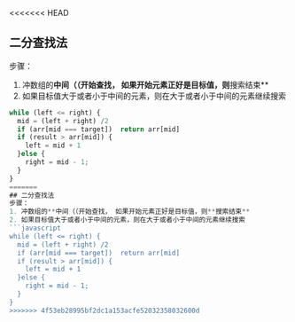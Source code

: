 <<<<<<< HEAD
## 二分查找法
步骤：
1. 冲数组的**中间（（开始查找， 如果开始元素正好是目标值，则**搜索结束**
2. 如果目标值大于或者小于中间的元素，则在大于或者小于中间的元素继续搜索
```javascript
while (left <= right) {
  mid = (left + right) /2
  if (arr[mid === target])  return arr[mid]
  if (result > arr[mid]) {
    left = mid + 1
  }else {
    right = mid - 1;
  }
}
=======
## 二分查找法
步骤：
1. 冲数组的**中间（（开始查找， 如果开始元素正好是目标值，则**搜索结束**
2. 如果目标值大于或者小于中间的元素，则在大于或者小于中间的元素继续搜索
```javascript
while (left <= right) {
  mid = (left + right) /2
  if (arr[mid === target])  return arr[mid]
  if (result > arr[mid]) {
    left = mid + 1
  }else {
    right = mid - 1;
  }
}
>>>>>>> 4f53eb28995bf2dc1a153acfe52032358032600d
```